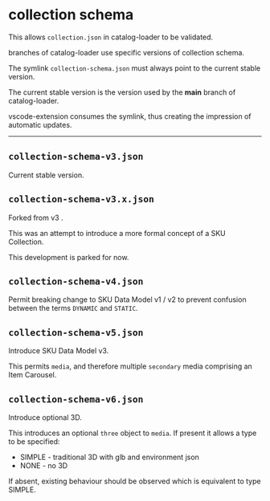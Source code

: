 # collection schema

This allows `collection.json` in catalog-loader to be validated.

branches of catalog-loader use specific versions of collection schema.

The symlink `collection-schema.json` must always point to the current stable version.

The current stable version is the version used by the **main** branch of catalog-loader.

vscode-extension consumes the symlink, thus creating the impression of automatic updates.

---

## `collection-schema-v3.json`

Current stable version.

## `collection-schema-v3.x.json`

Forked from v3 .

This was an attempt to introduce a more formal concept of a SKU Collection.

This development is parked for now.

## `collection-schema-v4.json`

Permit breaking change to SKU Data Model v1 / v2 to prevent confusion between the terms `DYNAMIC` and `STATIC`.

## `collection-schema-v5.json`

Introduce SKU Data Model v3.

This permits `media`, and therefore multiple `secondary` media comprising an Item Carousel.

## `collection-schema-v6.json`

Introduce optional 3D.

This introduces an optional `three` object to `media`.  If present it allows a type to be specified:
- SIMPLE - traditional 3D with glb and environment json
- NONE - no 3D

If absent, existing behaviour should be observed which is equivalent to type SIMPLE.
